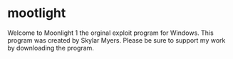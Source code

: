 # mootlight
Welcome to Moonlight 1 the orginal exploit program for Windows. 
This program was created by Skylar Myers. Please be sure to support my work by downloading the program.

